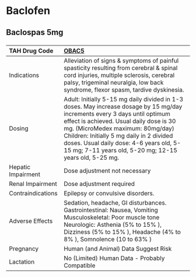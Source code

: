# Baclofen

## Baclospas 5mg

##### 

| TAH Drug Code      | [OBAC5](https://www.tahsda.org.tw/drugs/hissearch.php?drug_code=OBAC5)                                                                                                                                                                                                                                                                                    |
|:-------------------|:----------------------------------------------------------------------------------------------------------------------------------------------------------------------------------------------------------------------------------------------------------------------------------------------------------------------------------------------------------|
| Indications        | Alleviation of signs & symptoms of painful spasticity resulting from cerebral & spinal cord injuries, multiple sclerosis, cerebral palsy, trigeminal neuralgia, low back syndrome, flexor spasm, tardive dyskinesia.                                                                                                                                      |
| Dosing             | Adult: Initially 5-15 mg daily divided in 1-3 doses. May increase dosage by 15 mg/day increments every 3 days until optimum effect is achieved. Usual daily dose is 30 mg. (MicroMedex maximum: 80mg/day) Children: Initially 5 mg daily in 2 divided doses. Usual daily dose: 4-6 years old, 5-15 mg; 7-11 years old, 5-20 mg; 12-15 years old, 5-25 mg. |
| Hepatic Impairment | Dose adjustment not necessary                                                                                                                                                                                                                                                                                                                             |
| Renal Impairment   | Dose adjustment required                                                                                                                                                                                                                                                                                                                                  |
| Contraindications  | Epilepsy or convulsive disorders.                                                                                                                                                                                                                                                                                                                         |
| Adverse Effects    | Sedation, headache, GI disturbances. Gastrointestinal: Nausea, Vomiting Musculoskeletal: Poor muscle tone Neurologic: Asthenia (5% to 15% ), Dizziness (5% to 15% ), Headache (4% to 8% ), Somnolence (10 to 63% )                                                                                                                                        |
| Pregnancy          | Human (and Animal) Data Suggest Risk                                                                                                                                                                                                                                                                                                                      |
| Lactation          | No (Limited) Human Data - Probably Compatible                                                                                                                                                                                                                                                                                                             |

